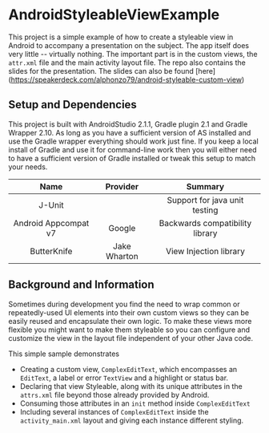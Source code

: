 # AndroidStyleableViewExample
This project is a simple example of how to create a styleable view in Android to accompany a presentation on the subject. The app itself does very little -- virtually nothing. The important part is in the custom views, the `attr.xml` file and the main activity layout file. The repo also contains the slides for the presentation. The slides can also be found [here] (https://speakerdeck.com/alphonzo79/android-styleable-custom-view)

## Setup and Dependencies
This project is built with AndroidStudio 2.1.1, Gradle plugin 2.1 and Gradle Wrapper 2.10. As long as you have a sufficient version of AS installed and use the Gradle wrapper everything should work just fine. If you keep a local install of Gradle and use it for command-line work then you will either need to have a sufficient version of Gradle installed or tweak this setup to match your needs.

| Name                 | Provider    | Summary |
|:--------------------:|:-----------:|:-------:|
| J-Unit               |             | Support for java unit testing |
| Android Appcompat v7 | Google      | Backwards compatibility library |
| ButterKnife | Jake Wharton      | View Injection library |

## Background and Information
Sometimes during development you find the need to wrap common or repeatedly-used UI elements into their own custom views so they can be easily reused and encapsulate their own logic. To make these views more flexible you might want to make them styleable so you can configure and customize the view in the layout file independent of your other Java code.

This simple sample demonstrates
* Creating a custom view, `ComplexEditText`, which encompasses an `EditText`, a label or error `TextView` and a highlight or status bar. 
* Declaring that view Styleable, along with its unique attributes in the `attrs.xml` file beyond those already provided by Android.
* Consuming those attributes in an `init` method inside `ComplexEditText`
* Including several instances of `ComplexEditText` inside the `activity_main.xml` layout and giving each instance different styling.
